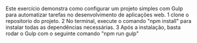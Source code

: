 Este exercício demonstra como configurar um projeto simples com Gulp para automatizar tarefas no desenvolvimento de aplicações web.
1 clone o repositorio do projeto.
2 No terminal, execute o comando "npm install" para instalar todas as dependências necessárias.
3 Após a instalação, basta rodar o Gulp com o seguinte comando "npm run gulp"
